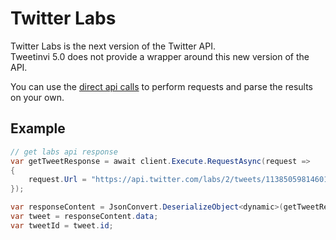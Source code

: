 # Twitter Labs

Twitter Labs is the next version of the Twitter API.\
Tweetinvi 5.0 does not provide a wrapper around this new version of the API.

You can use the [direct api calls](../twitter-api/direct-api-calls) to perform requests and parse the results on your own.

## Example

``` c#
// get labs api response
var getTweetResponse = await client.Execute.RequestAsync(request =>
{
    request.Url = "https://api.twitter.com/labs/2/tweets/1138505981460193280?expansions=attachments.media_keys&tweet.fields=created_at";
});

var responseContent = JsonConvert.DeserializeObject<dynamic>(getTweetResponse.RawResult);
var tweet = responseContent.data;
var tweetId = tweet.id;
```